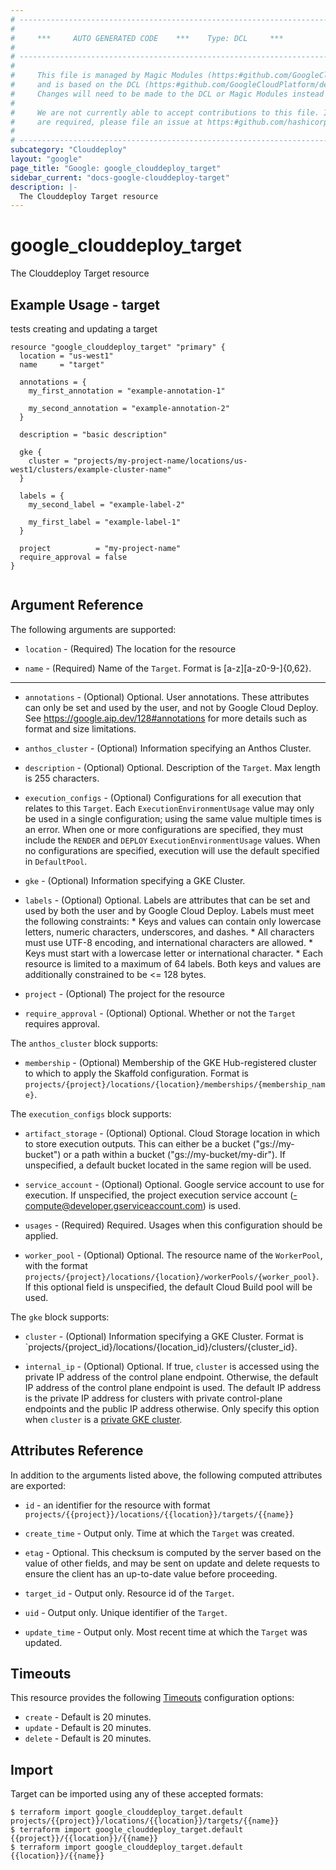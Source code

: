 ```yaml
---
# ----------------------------------------------------------------------------
#
#     ***     AUTO GENERATED CODE    ***    Type: DCL     ***
#
# ----------------------------------------------------------------------------
#
#     This file is managed by Magic Modules (https:#github.com/GoogleCloudPlatform/magic-modules)
#     and is based on the DCL (https:#github.com/GoogleCloudPlatform/declarative-resource-client-library).
#     Changes will need to be made to the DCL or Magic Modules instead of here.
#
#     We are not currently able to accept contributions to this file. If changes
#     are required, please file an issue at https:#github.com/hashicorp/terraform-provider-google/issues/new/choose
#
# ----------------------------------------------------------------------------
subcategory: "Clouddeploy"
layout: "google"
page_title: "Google: google_clouddeploy_target"
sidebar_current: "docs-google-clouddeploy-target"
description: |-
  The Clouddeploy Target resource
---
```


# google_clouddeploy_target

The Clouddeploy Target resource

## Example Usage - target
tests creating and updating a target
```hcl
resource "google_clouddeploy_target" "primary" {
  location = "us-west1"
  name     = "target"

  annotations = {
    my_first_annotation = "example-annotation-1"

    my_second_annotation = "example-annotation-2"
  }

  description = "basic description"

  gke {
    cluster = "projects/my-project-name/locations/us-west1/clusters/example-cluster-name"
  }

  labels = {
    my_second_label = "example-label-2"

    my_first_label = "example-label-1"
  }

  project          = "my-project-name"
  require_approval = false
}


```

## Argument Reference

The following arguments are supported:

* `location` -
  (Required)
  The location for the resource
  
* `name` -
  (Required)
  Name of the `Target`. Format is [a-z][a-z0-9\-]{0,62}.
  


- - -

* `annotations` -
  (Optional)
  Optional. User annotations. These attributes can only be set and used by the user, and not by Google Cloud Deploy. See https://google.aip.dev/128#annotations for more details such as format and size limitations.
  
* `anthos_cluster` -
  (Optional)
  Information specifying an Anthos Cluster.
  
* `description` -
  (Optional)
  Optional. Description of the `Target`. Max length is 255 characters.
  
* `execution_configs` -
  (Optional)
  Configurations for all execution that relates to this `Target`. Each `ExecutionEnvironmentUsage` value may only be used in a single configuration; using the same value multiple times is an error. When one or more configurations are specified, they must include the `RENDER` and `DEPLOY` `ExecutionEnvironmentUsage` values. When no configurations are specified, execution will use the default specified in `DefaultPool`.
  
* `gke` -
  (Optional)
  Information specifying a GKE Cluster.
  
* `labels` -
  (Optional)
  Optional. Labels are attributes that can be set and used by both the user and by Google Cloud Deploy. Labels must meet the following constraints: * Keys and values can contain only lowercase letters, numeric characters, underscores, and dashes. * All characters must use UTF-8 encoding, and international characters are allowed. * Keys must start with a lowercase letter or international character. * Each resource is limited to a maximum of 64 labels. Both keys and values are additionally constrained to be <= 128 bytes.
  
* `project` -
  (Optional)
  The project for the resource
  
* `require_approval` -
  (Optional)
  Optional. Whether or not the `Target` requires approval.
  


The `anthos_cluster` block supports:
    
* `membership` -
  (Optional)
  Membership of the GKE Hub-registered cluster to which to apply the Skaffold configuration. Format is `projects/{project}/locations/{location}/memberships/{membership_name}`.
    
The `execution_configs` block supports:
    
* `artifact_storage` -
  (Optional)
  Optional. Cloud Storage location in which to store execution outputs. This can either be a bucket ("gs://my-bucket") or a path within a bucket ("gs://my-bucket/my-dir"). If unspecified, a default bucket located in the same region will be used.
    
* `service_account` -
  (Optional)
  Optional. Google service account to use for execution. If unspecified, the project execution service account (-compute@developer.gserviceaccount.com) is used.
    
* `usages` -
  (Required)
  Required. Usages when this configuration should be applied.
    
* `worker_pool` -
  (Optional)
  Optional. The resource name of the `WorkerPool`, with the format `projects/{project}/locations/{location}/workerPools/{worker_pool}`. If this optional field is unspecified, the default Cloud Build pool will be used.
    
The `gke` block supports:
    
* `cluster` -
  (Optional)
  Information specifying a GKE Cluster. Format is `projects/{project_id}/locations/{location_id}/clusters/{cluster_id}.
    
* `internal_ip` -
  (Optional)
  Optional. If true, `cluster` is accessed using the private IP address of the control plane endpoint. Otherwise, the default IP address of the control plane endpoint is used. The default IP address is the private IP address for clusters with private control-plane endpoints and the public IP address otherwise. Only specify this option when `cluster` is a [private GKE cluster](https://cloud.google.com/kubernetes-engine/docs/concepts/private-cluster-concept).
    
## Attributes Reference

In addition to the arguments listed above, the following computed attributes are exported:

* `id` - an identifier for the resource with format `projects/{{project}}/locations/{{location}}/targets/{{name}}`

* `create_time` -
  Output only. Time at which the `Target` was created.
  
* `etag` -
  Optional. This checksum is computed by the server based on the value of other fields, and may be sent on update and delete requests to ensure the client has an up-to-date value before proceeding.
  
* `target_id` -
  Output only. Resource id of the `Target`.
  
* `uid` -
  Output only. Unique identifier of the `Target`.
  
* `update_time` -
  Output only. Most recent time at which the `Target` was updated.
  
## Timeouts

This resource provides the following
[Timeouts](/docs/configuration/resources.html#timeouts) configuration options:

- `create` - Default is 20 minutes.
- `update` - Default is 20 minutes.
- `delete` - Default is 20 minutes.

## Import

Target can be imported using any of these accepted formats:

```
$ terraform import google_clouddeploy_target.default projects/{{project}}/locations/{{location}}/targets/{{name}}
$ terraform import google_clouddeploy_target.default {{project}}/{{location}}/{{name}}
$ terraform import google_clouddeploy_target.default {{location}}/{{name}}
```



